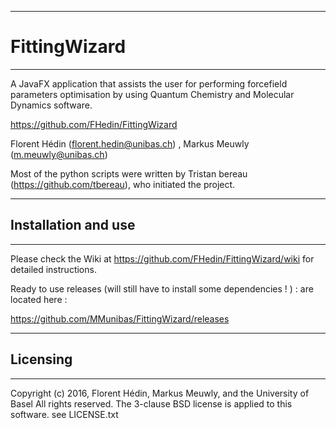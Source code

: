 ----------------------------------------------
# FittingWizard
----------------------------------------------

A JavaFX application that assists the user for performing forcefield parameters
optimisation by using Quantum Chemistry and Molecular Dynamics software.

https://github.com/FHedin/FittingWizard

Florent Hédin (florent.hedin@unibas.ch) , Markus Meuwly (m.meuwly@unibas.ch)

Most of the python scripts were written by Tristan bereau (https://github.com/tbereau), who initiated the project.

----------------------------------------------
## Installation and use
----------------------------------------------

Please check the Wiki at https://github.com/FHedin/FittingWizard/wiki for detailed instructions.

Ready to use releases (will still have to install some dependencies ! ) : are located here :

https://github.com/MMunibas/FittingWizard/releases

----------------------------------------------
## Licensing
----------------------------------------------
Copyright (c) 2016, Florent Hédin, Markus Meuwly, and the University of Basel
All rights reserved.
The 3-clause BSD license is applied to this software.
see LICENSE.txt
